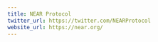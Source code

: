 ```yaml
---
title: NEAR Protocol
twitter_url: https://twitter.com/NEARProtocol
website_url: https://near.org/
---
```

